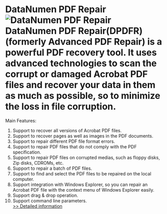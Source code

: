# DataNumen PDF Repair<br />![DataNumen PDF Repair](https://mycommerce.akamaized.net/api/pimages/P300036739/BIG/300036739.JPG)<br />DataNumen PDF Repair(DPDFR)(formerly Advanced PDF Repair) is a powerful PDF recovery tool. It uses advanced technologies to scan the corrupt or damaged Acrobat PDF files and recover your data in them as much as possible, so to minimize the loss in file corruption.
Main Features:
1. Support to recover all versions of Acrobat PDF files.
2. Support to recover pages as well as images in the PDF documents.
3. Support to repair different PDF file format errors.
4. Support to repair PDF files that do not comply with the PDF specification.
5. Support to repair PDF files on corrupted medias, such as floppy disks, Zip disks, CDROMs, etc.
6. Support to repair a batch of PDF files.
7. Support to find and select the PDF files to be repaired on the local computer.
8. Support integration with Windows Explorer, so you can repair an Acrobat PDF file with the context menu of Windows Explorer easily.
9. Support drag & drop operation.
10. Support command line parameters.<br />[>> Detailed information](https://secure.shareit.com/shareit/product.html?productid=300036739&affiliateid=200057808)